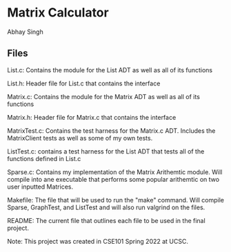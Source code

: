 # Matrix Calculator

Abhay Singh

## Files

List.c:
    Contains the module for the List ADT as well as all of its functions

List.h:
    Header file for List.c that contains the interface

Matrix.c:
    Contains the module for the Matrix ADT as well as all of its functions

Matrix.h:
    Header file for Matrix.c that contains the interface

MatrixTest.c:
    Contains the test harness for the Matrix.c ADT. Includes the MatrixClient tests as well as 
    some of my own tests.

ListTest.c:
    contains a test harness for the List ADT that tests all of the functions defined in List.c

Sparse.c:
    Contains my implementation of the Matrix Arithemtic module. Will compile into ane executable that performs some popular arithemtic on two user inputted Matrices.

Makefile:
    The file that will be used to run the "make" command. Will compile Sparse, GraphTest, and ListTest 
    and will also run valgrind on the files.

README:
    The current file that outlines each file to be used in the final project.
    
    
 Note: This project was created in CSE101 Spring 2022 at UCSC.

